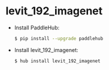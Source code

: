 # levit_192_imagenet
* Install PaddleHub: 

    ```bash
    $ pip install --upgrade paddlehub
    ```

* Install levit_192_imagenet: 

    ```bash
    $ hub install levit_192_imagenet
    ```
